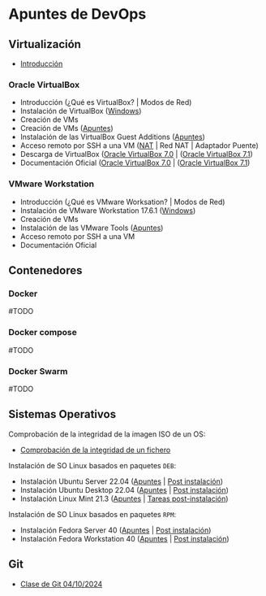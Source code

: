 # Apuntes de DevOps

## Virtualización

* [Introducción](./apuntes/virtualizacion/intro-virtualizacion.md)

### Oracle VirtualBox

* Introducción (¿Qué es VirtualBox? | Modos de Red)
* Instalación de VirtualBox ([Windows](./apuntes/virtualizacion/vbox7.4.1-install.md))
* Creación de VMs
* Creación de VMs ([Apuntes](./apuntes/virtualizacion/vbox-vm-create.md))
* Instalación de las VirtualBox Guest Additions ([Apuntes](./apuntes/virtualizacion/vbox-gas-install.md))
* Acceso remoto por SSH a una VM ([NAT](./apuntes/virtualizacion/vbox-ssh-access.md) | Red NAT | Adaptador Puente)
* Descarga de VirtualBox ([Oracle VirtualBox 7.0](https://www.virtualbox.org/wiki/Download_Old_Builds_7_0) | ([Oracle VirtualBox 7.1](https://www.virtualbox.org/wiki/Downloads))
* Documentación Oficial ([Oracle VirtualBox 7.0](https://docs.oracle.com/en/virtualization/virtualbox/7.0/user/index.html) | ([Oracle VirtualBox 7.1](https://docs.oracle.com/en/virtualization/virtualbox/7.1/user/index.html))

### VMware Workstation

* Introducción (¿Qué es VMware Worksation? | Modos de Red)
* Instalación de VMware Workstation 17.6.1 ([Windows](./apuntes/virtualizacion/vmware-workstation17.6.1-install.md))
* Creación de VMs
* Instalación de las VMware Tools ([Apuntes](./apuntes/virtualizacion/vmware-tools-install.md))
* Acceso remoto por SSH a una VM
* Documentación Oficial

## Contenedores

### Docker

#TODO

### Docker compose

#TODO

### Docker Swarm

#TODO

## Sistemas Operativos

Comprobación de la integridad de la imagen ISO de un OS:

* [Comprobación de la integridad de un fichero](./apuntes/os/integrity-check.md)

Instalación de SO Linux basados en paquetes `DEB`:

* Instalación Ubuntu Server 22.04 ([Apuntes](./apuntes/os/ub-server22.04-install.md) | [Post instalación](./apuntes/os/ub-server22.04-post-install.md))
* Instalación Ubuntu Desktop 22.04 ([Apuntes](./apuntes/os/ub-desktop22.04-install.md) | [Post instalación](./apuntes/os/ub-desktop22.04-post-install.md))
* Instalación Linux Mint 21.3 ([Apuntes](./apuntes/os/linux-mint21.3-install.md) | [Tareas post-instalación](./apuntes/os/linux-mint21.3-post-install.md))

Instalación de SO Linux basados en paquetes `RPM`:

* Instalación Fedora Server 40 ([Apuntes](./apuntes/os/fd-server40-install.md) | [Post instalación](./apuntes/os/fd-server40-post-install.md))
* Instalación Fedora Workstation 40 ([Apuntes](./apuntes/os/fd-workstation40-install.md) | [Post instalación](./apuntes/os/fd-workstation40-post-install.md))

## Git

* [Clase de Git 04/10/2024](./apuntes/git/clase-git-20241003.md)
